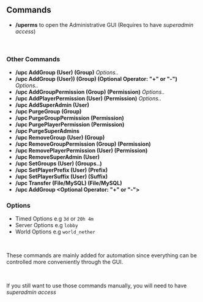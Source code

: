 ## Commands

* **/uperms** to open the Administrative GUI
  (Requires to have *superadmin access*)
  
<br />

### Other Commands
* **/upc AddGroup (User) (Group)** *Options..*
* **/upc AddGroup (User)) (Group) (Optional Operator: "+" or "-")** *Options..*
* **/upc AddGroupPermission (Group) (Permission)** *Options..*
* **/upc AddPlayerPermission (User) (Permission)** *Options..*
* **/upc AddSuperAdmin (User)**
* **/upc PurgeGroup (Group)**
* **/upc PurgeGroupPermission (Permission)**
* **/upc PurgePlayerPermission (Permission)**
* **/upc PurgeSuperAdmins**
* **/upc RemoveGroup (User) (Group)**
* **/upc RemoveGroupPermission (Group) (Permission)**
* **/upc RemovePlayerPermission (User) (Permission)**
* **/upc RemoveSuperAdmin (User)**
* **/upc SetGroups (User) (Groups..)**
* **/upc SetPlayerPrefix (User) (Prefix)**
* **/upc SetPlayerSuffix (User) (Suffix)**
* **/upc Transfer (File/MySQL) (File/MySQL)**
* **/upc AddGroup <Player> <Group> <Optional Operator: "+" or "-"> <Time>**

### Options
* Timed Options e.g ``3d`` or ``20h 4m``
* Server Options e.g ``lobby``
* World Options e.g ``world_nether``

<br />

These commands are mainly added for automation since everything can be controlled more conveniently through the GUI.

<br>

If you still want to use those commands manually, you will need to have *superadmin access*
